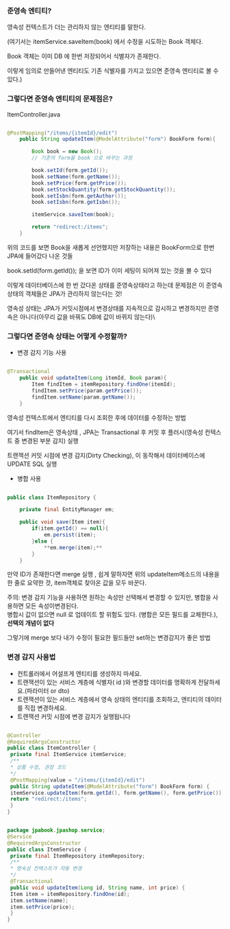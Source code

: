 ### 준영속 엔티티?

영속성 컨텍스트가 더는 관리하지 않는 엔티티를 말한다.

(여기서는 itemService.saveItem(book) 에서 수정을 시도하는 Book 객체다. 

Book 객체는 이미 DB 에 한번 저장되어서 식별자가 존재한다. 

이렇게 임의로 만들어낸 엔티티도 기존 식별자를 가지고 있으면 준영속 엔티티로 볼 수 있다.)

### 그렇다면 준영속 엔티티의 문제점은?

ItemController.java

```java

@PostMapping("/items/{itemId}/edit")
    public String updateItem(@ModelAttribute("form") BookForm form){

        Book book = new Book();
        // 기존의 form을 book 으로 바꾸는 과정

        book.setId(form.getId());
        book.setName(form.getName());
        book.setPrice(form.getPrice());
        book.setStockQuantity(form.getStockQuantity());
        book.setIsbn(form.getAuthor());
        book.setIsbn(form.getIsbn());

        itemService.saveItem(book);

        return "redirect:/items";
    }


```

위의 코드를 보면 Book을 새롭게 선언했지만 저장하는 내용은 BookForm으로 한번 JPA에 들어갔다 나온 것들

book.setId(form.getId()); 을 보면 ID가 이미 세팅이 되어져 있는 것을 볼 수 있다

이렇게 데이터베이스에 한 번 갔다온 상태를 준영속상태라고 하는데 문제점은 이 준영속 상태의 객체들은 JPA가 관리하지 않는다는 것!

영속성 상태는 JPA가 커밋시점에서 변경상태를 지속적으로 감시하고 변경하지만 준영속은 아니다(아무리 값을 바꿔도 DB에 값이 바뀌지 않는다)\

### 그렇다면 준영속 상태는 어떻게 수정할까?

- 변경 감지 기능 사용

```java

@Transactional
    public void updateItem(Long itemId, Book param){
        Item findItem = itemRepository.findOne(itemId);
        findItem.setPrice(param.getPrice());
        findItem.setName(param.getName());
    }

```
영속성 컨텍스트에서 엔티티를 다시 조회한 후에 데이터를 수정하는 방법

여기서 findItem은 영속상태 , JPA는 Transactional 후 커밋 후 플러시(영속성 컨텍스트 중 변경된 부분 감지) 실행

트랜잭션 커밋 시점에 변경 감지(Dirty Checking), 이 동작해서 데이터베이스에 UPDATE SQL 실행

- 병합 사용

```java

public class ItemRepository {

    private final EntityManager em;

    public void save(Item item){
        if(item.getId() == null){
            em.persist(item);
        }else {
            **em.merge(item);**
        }
    }

```

만약 ID가 존재한다면 merge 실행 , 쉽게 말하자면 위의 updateItem메소드의 내용을 한 줄로 요약한 것, item객체로 찾아온 값을 모두 바꾼다.

주의: 변경 감지 기능을 사용하면 원하는 속성만 선택해서 변경할 수 있지만, 병합을 사용하면 모든 속성이변경된다. <br/>
병합시 값이 없으면 null 로 업데이트 할 위험도 있다. (병합은 모든 필드를 교체한다.), **선택의 개념이 없다**

그렇기에 merge 보다 내가 수정이 필요한 필드들만 set하는 변경감지가 좋은 방법

### 변경 감지 사용법

* 컨트롤러에서 어설프게 엔티티를 생성하지 마세요.
* 트랜잭션이 있는 서비스 계층에 식별자( id )와 변경할 데이터를 명확하게 전달하세요.(파라미터 or dto)
* 트랜잭션이 있는 서비스 계층에서 영속 상태의 엔티티를 조회하고, 엔티티의 데이터를 직접 변경하세요.
* 트랜잭션 커밋 시점에 변경 감지가 실행됩니다

```java

@Controller
@RequiredArgsConstructor
public class ItemController {
 private final ItemService itemService;
 /**
 * 상품 수정, 권장 코드
 */
 @PostMapping(value = "/items/{itemId}/edit")
 public String updateItem(@ModelAttribute("form") BookForm form) {
 itemService.updateItem(form.getId(), form.getName(), form.getPrice());
 return "redirect:/items";
 }
}

```

```java

package jpabook.jpashop.service;
@Service
@RequiredArgsConstructor
public class ItemService {
 private final ItemRepository itemRepository;
 /**
 * 영속성 컨텍스트가 자동 변경
 */
 @Transactional
 public void updateItem(Long id, String name, int price) {
 Item item = itemRepository.findOne(id);
 item.setName(name);
 item.setPrice(price);
 }
}

```
